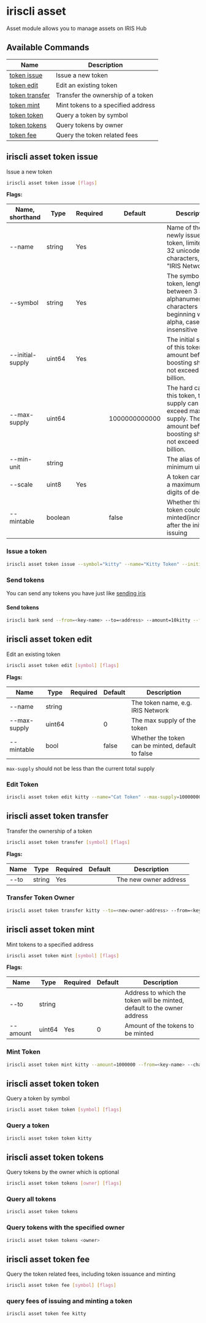 # iriscli asset

Asset module allows you to manage assets on IRIS Hub

## Available Commands

| Name                                            | Description                        |
| ----------------------------------------------- | ---------------------------------- |
| [token issue](#iriscli-asset-token-issue)       | Issue a new token                  |
| [token edit](#iriscli-asset-token-edit)         | Edit an existing token             |
| [token transfer](#iriscli-asset-token-transfer) | Transfer the ownership of a token  |
| [token mint](#iriscli-asset-token-mint)         | Mint tokens to a specified address |
| [token token](#iriscli-asset-token-token)       | Query a token by symbol |
| [token tokens](#iriscli-asset-token-tokens)     | Query tokens by owner |
| [token fee](#iriscli-asset-token-fee)           | Query the token related fees       |

## iriscli asset token issue

Issue a new token

```bash
iriscli asset token issue [flags]
```

**Flags:**

| Name, shorthand  | Type    | Required | Default       | Description                                                                                                                    |
| ---------------- | ------- | -------- | ------------- | ------------------------------------------------------------------------------------------------------------------------------ |
| --name           | string  | Yes      |               | Name of the newly issued token, limited to 32 unicode characters, e.g. "IRIS Network"                                          |
| --symbol         | string  | Yes      |               | The symbol of the token, length between 3 and 8, alphanumeric characters beginning with alpha, case insensitive                                     |
| --initial-supply | uint64  | Yes      |               | The initial supply of this token. The amount before boosting should not exceed 100 billion.                                    |
| --max-supply     | uint64  |          | 1000000000000 | The hard cap of this token, total supply can not exceed max supply. The amount before boosting should not exceed 1000 billion. |
| --min-unit       | string  |          |               | The alias of minimum uint                                                                                                      |
| --scale          | uint8   | Yes      |               | A token can have a maximum of 18 digits of decimal                                                                             |
| --mintable       | boolean |          | false         | Whether this token could be minted(increased) after the initial issuing                                                        |

### Issue a token

```bash
iriscli asset token issue --symbol="kitty" --name="Kitty Token" --initial-supply=100000000000 --max-supply=1000000000000 --scale=0 --mintable=true --fee=1iris --chain-id=irishub --from=<key-name> --commit
```

### Send tokens

You can send any tokens you have just like [sending iris](./bank.md#iriscli-bank-send)

#### Send tokens

```bash
iriscli bank send --from=<key-name> --to=<address> --amount=10kitty --fee=0.3iris --chain-id=irishub --commit
```

## iriscli asset token edit

Edit an existing token

```bash
iriscli asset token edit [symbol] [flags]
```

**Flags:**

| Name         | Type   | Required | Default | Description                                    |
| ------------ | ------ | -------- | ------- | ---------------------------------------------- |
| --name       | string |          |         | The token name, e.g. IRIS Network              |
| --max-supply | uint64   |          | 0       | The max supply of the token                    |
| --mintable   | bool   |          | false   | Whether the token can be minted, default to false |

`max-supply` should not be less than the current total supply

### Edit Token

```bash
iriscli asset token edit kitty --name="Cat Token" --max-supply=100000000000 --mintable=true --from=<key-name> --chain-id=irishub --fee=0.3iris --commit
```

## iriscli asset token transfer

Transfer the ownership of a token

```bash
iriscli asset token transfer [symbol] [flags]
```

**Flags:**

| Name | Type   | Required | Default | Description           |
| ---- | ------ | -------- | ------- | --------------------- |
| --to | string | Yes      |         | The new owner address |

### Transfer Token Owner

```bash
iriscli asset token transfer kitty --to=<new-owner-address> --from=<key-name> --chain-id=irishub --fee=0.3iris --commit
```

## iriscli asset token mint

Mint tokens to a specified address

```bash
iriscli asset token mint [symbol] [flags]
```

**Flags:**

| Name     | Type   | Required | Default | Description                                           |
| -------- | ------ | -------- | ------- | ----------------------------------------------------- |
| --to     | string |          |         | Address to which the token will be minted, default to the owner address |
| --amount | uint64 | Yes      | 0       | Amount of the tokens to be minted                         |

### Mint Token

```bash
iriscli asset token mint kitty --amount=1000000 --from=<key-name> --chain-id=irishub --fee=0.3iris
```

## iriscli asset token token

Query a token by symbol

```bash
iriscli asset token token [symbol] [flags]
```

### Query a token

```bash
iriscli asset token token kitty
```

## iriscli asset token tokens

Query tokens by the owner which is optional

```bash
iriscli asset token tokens [owner] [flags]
```

### Query all tokens

```bash
iriscli asset token tokens
```

### Query tokens with the specified owner

```bash
iriscli asset token tokens <owner>
```

## iriscli asset token fee

Query the token related fees, including token issuance and minting

```bash
iriscli asset token fee [symbol] [flags]
```

### query fees of issuing and minting a token

```bash
iriscli asset token fee kitty
```
